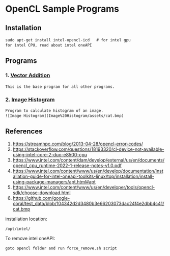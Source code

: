 # OpenCL Sample Programs

## Installation
	
	sudo apt-get install intel-opencl-icd	# for intel gpu
	for intel CPU, read about intel oneAPI

## Programs

### 1. [Vector Addition](Base%20Program)
	This is the base program for all other programs.

<!-- Image Histogram -->
### 2. [Image Histogram](Image%20Histogram)
	Program to calculate histogram of an image.
	![Image Histogram](Image%20Histogram/assets/cat.bmp)

## References

1. https://streamhpc.com/blog/2013-04-28/opencl-error-codes/
2. https://stackoverflow.com/questions/18193320/cl-device-not-available-using-intel-core-2-duo-e8500-cpu
3. https://www.intel.com/content/dam/develop/external/us/en/documents/opencl_cpu_runtime-2022-1-release-notes-v1.0.pdf
4. https://www.intel.com/content/www/us/en/develop/documentation/installation-guide-for-intel-oneapi-toolkits-linux/top/installation/install-using-package-managers/apt.html#apt
5. https://www.intel.com/content/www/us/en/developer/tools/opencl-sdk/choose-download.html
6. https://github.com/google-coral/test_data/blob/104342d2d3480b3e66203073dac24f4e2dbb4c41/cat.bmp
	
installation location:

	/opt/intel/
	
To remove intel oneAPI:

	goto opencl folder and run force_remove.sh script
